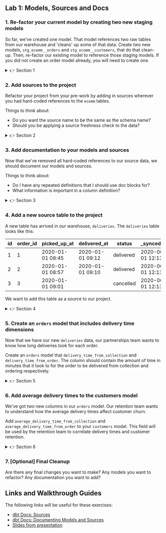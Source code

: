 ## Lab 1: Models, Sources and Docs

### 1. Re-factor your current model by creating two new staging models

So far, we've created one model. That model references two raw tables from our warehouse and 'cleans' up some of that data. Create two new models, `stg_ecomm__orders` and `stg_ecomm__customers`, that do that clean-up. Then, re-factor our existing model to reference those staging models. If you did not create an order model already, you will need to create one. 

<details>
  <summary>👉 Section 1</summary>

  (1) Create a new file in the `models/` directory called `stg_ecomm__orders` that contains the following SQL:

  ```sql
    select
        id as order_id,
        customer_id,
        created_at as ordered_at
    from raw.ecomm.orders
  ```
  (2) Create a new file in the `models/` directory called `stg_ecomm__customers` that contains the following SQL:

  ```sql
    select
        id as customer_id,
        first_name,
        last_name,
        email,
        address,
        phone_number
    from raw.ecomm.customers
  ```
  (3) Re-factor the top two CTEs of our original `orders` model to select from our new models. The first CTE should now be:
  ```sql
    select *
    from {{ ref('stg_ecomm__orders') }}
  ```
  (4) Execute `dbt run` in the console at the bottom of your screen to make sure everything is working. (This will be the final step of many sections. Eventually I'll stop listing it explicitly.)
</details>

### 2. Add sources to the project

Refactor your project from your pre-work by adding in sources wherever you had hard-coded references to the `ecomm` tables.

Things to think about:
* Do you want the source name to be the same as the schema name?
* Should you be applying a source freshness check to the data?

<details>
  <summary>👉 Section 2</summary>

  (1) Create a new file in the `models/` directly called `sources.yml`. At a minimum, the file should have the following information:
  ```yml
  version: 2

  sources:
    - name: ecomm
      database: raw
      tables:
        - name: customers
        - name: orders
  ```
  (2) Replace the hard-coded table references in `stg_ecomm__orders` and `stg_ecomm__customers` with the source function. The source function looks like:
  ```sql
  {{ source('ecomm','customers') }}
  ```
  (3) Execute `dbt run` in the console at the bottom of your screen to make sure everything is working.

</details>

### 3. Add documentation to your models and sources

Now that we've removed all hard-coded references to our source data, we should document our models and sources.

Things to think about:
* Do I have any repeated definitions that I should use doc blocks for?
* What information is important in a column definition?

<details>
  <summary>👉 Section 3</summary>

  (1) Update your `sources.yml` file with descriptions for either the tables or the columns. In this example, I have added a description to each table:
  ```yml
  version: 2

  sources:
    - name: ecomm
      database: raw
      tables:
        - name: customers
          description: Each record in this table represents a customer in our ecommerce application.
        - name: orders
          description: Each record in this table represents an order in our ecommerce application.
  ```
  (2) Create a new file in the `models/` directory called `schema.yml`. In this example, I have added table descriptions and some column descriptions:
  ```yml
  version: 2

  models:
    - name: customers
      description: Each record represents a customer.
      columns:
        - name: customer_id
          description: A unique customer ID from our ecommerce application.
        - name: first_name
          description: A customer's first name.
        - name: last_name
          description: A customer's last name.
        - name: count_orders
          description: The number of orders a customer has had all-time.
        - name: first_order_at
          description: The timestamp of a customer's first order.
        - name: most_recent_order_at
          description: The timestamp of a customer's most recent order.
  ```
  (3) Execute `dbt docs generate` in the console at the bottom of your screen to make sure everything is working. If it runs successfully, you can click in the top left corner to see your auto-generated documentation.

</details>

### 4. Add a new source table to the project

A new table has arrived in our warehouse, `deliveries`. The `deliveries` table looks like this:

| id | order_id | picked_up_at     | delivered_at     | status    | _synced_at       |
|----|----------|------------------|------------------|-----------|------------------|
| 1  | 1        | 2020-01-01 08:45 | 2020-01-01 09:12 | delivered | 2020-06-01 12:13 |
| 2  | 2        | 2020-01-01 08:57 | 2020-01-01 09:10 | delivered | 2020-06-01 12:13 |
| 3  | 3        | 2020-01-01 09:01 |                  | cancelled | 2020-06-01 12:13 |

We want to add this table as a source to our project. 

<details>
  <summary>👉 Section 4</summary>

  (1) Update your `sources.yml` file with a new table called `deliveries` under the.

</details>

### 5. Create an `orders` model that includes delivery time dimensions

Now that we have our new `deliveries` data, our partnerships team wants to know how long deliveries took for each order.

Create an `orders` model that `delivery_time_from_collection` and `delivery_time_from_order`. The column should contain the amount of time in minutes that it took to for the order to be delivered from collection and ordering respectively.

<details>
  <summary>👉 Section 5</summary>

  (1) While we could reference the source table directly in the orders model, we'll follow the standard we've set above and create an `stg_` model for the deliveries table. Create a new file in the `models/` directory called `stg_ecomm__deliveries` that contains the following SQL:
  ```sql
    select
        id as delivery_id,
        order_id,
        picked_up_at,
        delivered_at,
        status as delivery_status,
        _synced_at
    from {{ source('ecomm','deliveries') }}
  ```
  (2) Create a new file in the `models/` directory that contains the following SQL:
  ```sql
    with orders as (

        select *
        from {{ ref('stg_ecomm__orders') }}

    ), deliveries as (

        select *
        from {{ ref('stg_ecomm__deliveries') }}

    ), deliveries_filtered as (

        select *
        from deliveries
        where delivery_status = 'delivered'

    ), joined as (

        select
            orders.order_id,
            orders.customer_id,
            orders.ordered_at,
            orders.order_status,
            orders.total_amount,
            orders.store_id,
            datediff('minutes',orders.ordered_at,deliveries_filtered.delivered_at) as delivery_time_from_order,
            datediff('minutes',deliveries_filtered.picked_up_at,deliveries_filtered.delivered_at) as delivery_time_from_collection
        from orders
        left join deliveries_filtered
            using (order_id)

    )

    select *
    from joined
  ```
  (3) Execute `dbt run` in the console at the bottom of your screen to make sure everything is working.

</details>

### 6. Add average delivery times to the customers model

We've got two new columns in our `orders` model. Our retention team wants to understand how the average delivery times affect customer churn.

Add `average_delivery_time_from_collection` and `average_delivery_time_from_order` to your `customers` model. This field will be used by the retention team to correlate delivery times and customer retention.

<details>
  <summary>👉 Section 6</summary>

  (1) In the `orders` CTE, replace `{{ ref('stg_ecomm__orders') }}` with `{{ ref('orders') }}`. The model will now reference our new orders model instead of the original `stg_` model.
  (2) In our `customer_metrics` CTE, add two new lines for the average delivery time metrics:
  ```sql
    avg(delivery_time_from_collection) as average_delivery_time_from_collection,
    avg(delivery_time_from_order) as average_delivery_time_from_order,
  ```
  (3) Finally, add those two new fiels in your `joined` CTE.
  (4) Execute `dbt run` in the console at the bottom of your screen to make sure everything is working.

</details>

### 7. [Optional] Final Cleanup

Are there any final changes you want to make? Any models you want to refactor? Any documentation you want to add?

## Links and Walkthrough Guides

The following links will be useful for these exercises:

* [dbt Docs: Sources](https://docs.getdbt.com/docs/building-a-dbt-project/using-sources/)
* [dbt Docs: Documenting Models and Sources](https://docs.getdbt.com/docs/building-a-dbt-project/documentation/)
* [Slides from presentation](https://docs.google.com/presentation/d/1_3CwyjrPhqmhJ98XWM_gYVVjJq6tOCbr/edit#slide=id.p1)
